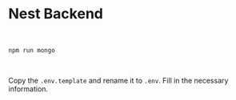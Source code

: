 # Nest Backend

<br/>

```
npm run mongo
```

<br/>

Copy the `.env.template` and rename it to `.env`. Fill in the necessary information.
